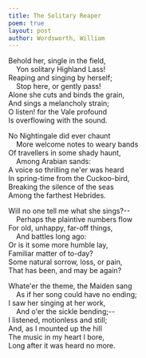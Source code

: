 ```yaml
---
title: The Solitary Reaper
poem: true
layout: post
author: Wordsworth, William
---
```

Behold her, single in the field,  
&nbsp;&nbsp;&nbsp; Yon solitary Highland Lass!  
Reaping and singing by herself;  
&nbsp;&nbsp;&nbsp; Stop here, or gently pass!  
Alone she cuts and binds the grain,  
And sings a melancholy strain;  
O listen! for the Vale profound  
Is overflowing with the sound.  

No Nightingale did ever chaunt  
&nbsp;&nbsp;&nbsp; More welcome notes to weary bands  
Of travellers in some shady haunt,  
&nbsp;&nbsp;&nbsp; Among Arabian sands:  
A voice so thrilling ne'er was heard  
In spring-time from the Cuckoo-bird,  
Breaking the silence of the seas  
Among the farthest Hebrides.  

Will no one tell me what she sings?--  
&nbsp;&nbsp;&nbsp; Perhaps the plaintive numbers flow  
For old, unhappy, far-off things,  
&nbsp;&nbsp;&nbsp; And battles long ago:  
Or is it some more humble lay,  
Familiar matter of to-day?  
Some natural sorrow, loss, or pain,  
That has been, and may be again?  

Whate'er the theme, the Maiden sang  
&nbsp;&nbsp;&nbsp; As if her song could have no ending;  
I saw her singing at her work,  
&nbsp;&nbsp;&nbsp; And o'er the sickle bending;--  
I listened, motionless and still;  
And, as I mounted up the hill  
The music in my heart I bore,  
Long after it was heard no more.


